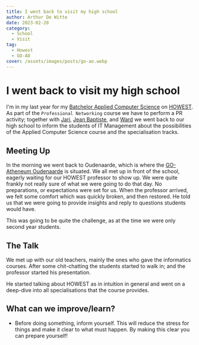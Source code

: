 ```yaml
---
title: I went back to visit my high school
author: Arthur De Witte
date: 2023-02-28
category:
  - School
  - Visit
tag:
  - Howest
  - GO-AO
cover: /assets/images/posts/go-ao.webp
---
```


# I went back to visit my high school

I'm in my last year for my [Batchelor Applied Computer Science][cs-course] on [HOWEST][howest].
As part of the `Professional Networking` course we have to perform a PR
activity; together with [Jari][jari], [Jean Baptiste][jb], and [Ward][ward] we
went back to our high school to inform the students of IT Management about the
possibilities of the Applied Computer Science course and the specialisation
tracks.

## Meeting Up

In the morning we went back to Oudenaarde, which is where the
[GO-Atheneum Oudenaarde][go-ao] is situated. We all met up in front of the
school, eagerly waiting for our HOWEST professor to show up. We were quite
frankly not really sure of what we were going to do that day. No preparations,
or expectations were set for us. When the professor arrived, we felt some
comfort which was quickly broken, and then restored. He told us that we were
going to provide insights and reply to questions students would have.

This was going to be quite the challenge, as at the time we were only second
year students.

## The Talk

We met up with our old teachers, mainly the ones who gave the informatics
courses. After some chit-chatting the students started to walk in; and the
professor started his presentation.

He started talking about HOWEST as in intuition in general and went on a
deep-dive into all specialisations that the course provides.

## What can we improve/learn?

- Before doing something, inform yourself. This will reduce the stress for
  things and make it clear to what must happen. By making this clear you can
  prepare yourself!

<!-- Socials -->

[jari]: https://www.linkedin.com/in/jarivalentine/ "Jari Valentine LinkedIn"
[jb]: https://www.linkedin.com/in/jean-baptiste-van-parys/ "Jean Baptiste Van Parys LinkedIn"
[ward]: https://www.linkedin.com/in/warddecoster/ "Ward De Coster LinkedIn"

<!-- General links -->

[cs-course]: https://www.howest.be/en/programmes/bachelor/applied-computer-science "Howest Applied Computer Science"
[howest]: https://www.howest.be "Howest"
[go-ao]: https://go-atheneumoudenaarde.be "GO-Atheneum Oudenaarde"
